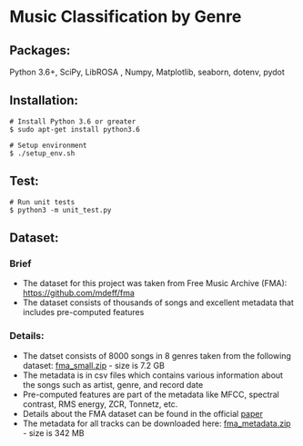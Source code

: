 # Music Classification by Genre


## Packages:
Python 3.6+, SciPy, LibROSA , Numpy, Matplotlib, seaborn, dotenv, pydot

## Installation:
```
# Install Python 3.6 or greater
$ sudo apt-get install python3.6

# Setup environment
$ ./setup_env.sh
```

## Test:
```
# Run unit tests
$ python3 -m unit_test.py
```

## Dataset:
### Brief
* The dataset for this project was taken from Free Music Archive (FMA): https://github.com/mdeff/fma
* The dataset consists of thousands of songs and excellent metadata that includes pre-computed features

### Details:
* The datset consists of 8000 songs in 8 genres taken from the following dataset: [fma_small.zip](https://os.unil.cloud.switch.ch/fma/fma_small.zip) - size is 7.2 GB
* The metadata is in csv files which contains various information about the songs such as artist, genre, and record date
* Pre-computed features are part of the metadata like MFCC, spectral contrast, RMS energy, ZCR, Tonnetz, etc.
* Details about the FMA dataset can be found in the official [paper](https://arxiv.org/pdf/1612.01840.pdf)
* The metadata for all tracks can be downloaded here: [fma_metadata.zip](https://os.unil.cloud.switch.ch/fma/fma_metadata.zip) - size is 342 MB


